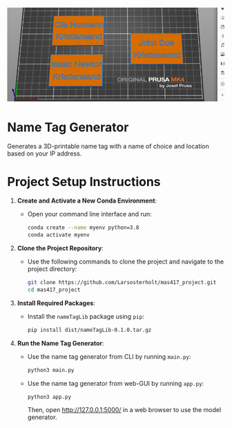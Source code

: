 <p align="center">
 <img src="https://github.com/Larsosterholt/mas417_project/blob/main/figures/example.png" alt="Example Tags"></a>
</p>

# Name Tag Generator

Generates a 3D-printable name tag with a name of choice and location based on your IP address.

# Project Setup Instructions

1. **Create and Activate a New Conda Environment**:
   - Open your command line interface and run:
     ```bash
     conda create --name myenv python=3.8
     conda activate myenv
     ```

2. **Clone the Project Repository**:
   - Use the following commands to clone the project and navigate to the project directory:
     ```bash
     git clone https://github.com/Larsosterholt/mas417_project.git
     cd mas417_project
     ```

3. **Install Required Packages**:
   - Install the `nameTagLib` package using `pip`:
     ```bash
     pip install dist/nameTagLib-0.1.0.tar.gz
     ```
     
4. **Run the Name Tag Generator**:
   - Use the name tag generator from CLI by running `main.py`:
     ```bash
     python3 main.py
     ```
   - Use the name tag generator from web-GUI by running `app.py`:
     ```bash
     python3 app.py
     ```
     Then, open http://127.0.0.1:5000/ in a web browser to use the model generator.

